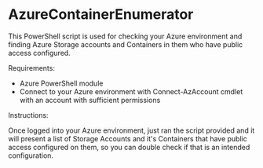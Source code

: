 # AzureContainerEnumerator

This PowerShell script is used for checking your Azure environment and finding Azure Storage accounts and Containers in them who have public access configured.

Requirements:

* Azure PowerShell module 
* Connect to your Azure environment with Connect-AzAccount cmdlet with an account with sufficient permissions

Instructions:

Once logged into your Azure environment, just ran the script provided and it will present a list of Storage Accounts and it's Containers that have public access configured on them, so you can double check if that is an intended configuration.
